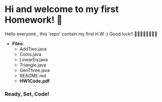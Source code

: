 # Hi and welcome to my first Homework! 🚀

Hello everyone , this 'repo' contain my first H.W :)
Good luck!! 👩‍💻🧙‍♂️🚀👩‍💻🔥

- **Files:**
    - AddTwo.java
    - Coins.java
    - LinearEq.java
    - Triangle.java
    - GenThree.java
    - README.md
    - **HW1Code.pdf**

### Ready, Set, Code!